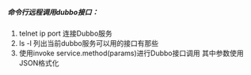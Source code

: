 ##### 命令行远程调用dubbo接口：
1. telnet ip port 连接Dubbo服务
2. ls -l 列出当前dubbo服务可以用的接口有那些
3. 使用invoke service.method(params)进行Dubbo接口调用 其中参数使用JSON格式化